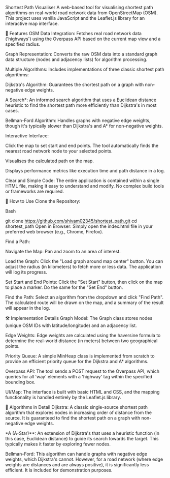 Shortest Path Visualiser
A web-based tool for visualising shortest path algorithms on real-world road network data from OpenStreetMap (OSM). This project uses vanilla JavaScript and the Leaflet.js library for an interactive map interface.

🌟 Features
OSM Data Integration: Fetches real road network data ('highways') using the Overpass API based on the current map view and a specified radius.

Graph Representation: Converts the raw OSM data into a standard graph data structure (nodes and adjacency lists) for algorithm processing.

Multiple Algorithms: Includes implementations of three classic shortest path algorithms:

Dijkstra's Algorithm: Guarantees the shortest path on a graph with non-negative edge weights.

A Search*: An informed search algorithm that uses a Euclidean distance heuristic to find the shortest path more efficiently than Dijkstra's in most cases.

Bellman-Ford Algorithm: Handles graphs with negative edge weights, though it's typically slower than Dijkstra's and A* for non-negative weights.

Interactive Interface:

Click the map to set start and end points. The tool automatically finds the nearest road network node to your selected points.

Visualises the calculated path on the map.

Displays performance metrics like execution time and path distance in a log.

Clear and Simple Code: The entire application is contained within a single HTML file, making it easy to understand and modify. No complex build tools or frameworks are required.

🚀 How to Use
Clone the Repository:

Bash

git clone https://github.com/shivam02345/shortest_path.git
cd shortest_path
Open in Browser: Simply open the index.html file in your preferred web browser (e.g., Chrome, Firefox).

Find a Path:

Navigate the Map: Pan and zoom to an area of interest.

Load the Graph: Click the "Load graph around map center" button. You can adjust the radius (in kilometers) to fetch more or less data. The application will log its progress.

Set Start and End Points: Click the "Set Start" button, then click on the map to place a marker. Do the same for the "Set End" button.

Find the Path: Select an algorithm from the dropdown and click "Find Path". The calculated route will be drawn on the map, and a summary of the result will appear in the log.

🛠️ Implementation Details
Graph Model: The Graph class stores nodes (unique OSM IDs with latitude/longitude) and an adjacency list.

Edge Weights: Edge weights are calculated using the haversine formula to determine the real-world distance (in meters) between two geographical points.

Priority Queue: A simple MinHeap class is implemented from scratch to provide an efficient priority queue for the Dijkstra and A* algorithms.

Overpass API: The tool sends a POST request to the Overpass API, which queries for all 'way' elements with a 'highway' tag within the specified bounding box.

UI/Map: The interface is built with basic HTML and CSS, and the mapping functionality is handled entirely by the Leaflet.js library.

📜 Algorithms in Detail
Dijkstra: A classic single-source shortest path algorithm that explores nodes in increasing order of distance from the source. It is guaranteed to find the shortest path on a graph with non-negative edge weights.

*A (A-Star)**: An extension of Dijkstra's that uses a heuristic function (in this case, Euclidean distance) to guide its search towards the target. This typically makes it faster by exploring fewer nodes.

Bellman-Ford: This algorithm can handle graphs with negative edge weights, which Dijkstra's cannot. However, for a road network (where edge weights are distances and are always positive), it is significantly less efficient. It is included for demonstration purposes.
